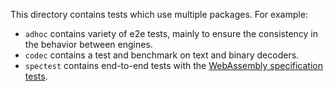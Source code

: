 This directory contains tests which use multiple packages. For example:
- `adhoc` contains variety of e2e tests, mainly to ensure the consistency in the behavior between engines.
- `codec` contains a test and benchmark on text and binary decoders.
- `spectest` contains end-to-end tests with the [WebAssembly specification tests](https://github.com/WebAssembly/spec/tree/wg-1.0/test/core).
